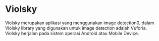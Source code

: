 # Violsky
Violsky merupakan aplikasi yang menggunakan image detection0, dalam Violsky library yang digunakan untuk image detection adalah Vuforia.
Violsky berjalan pada sistem operasi Android atau Mobile Device.
